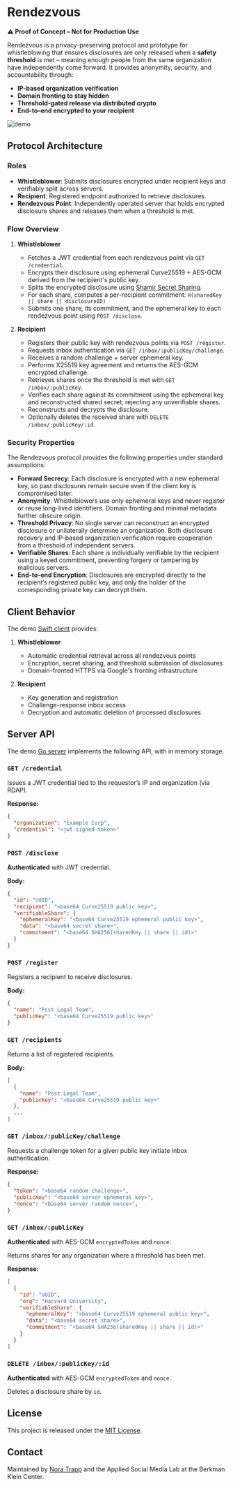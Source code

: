 # Rendezvous

**⚠️ Proof of Concept – Not for Production Use**

Rendezvous is a privacy-preserving protocol and prototype for whistleblowing that ensures disclosures are only released when a **safety threshold** is met – meaning enough people from the same organization have independently come forward. It provides anonymity, security, and accountability through:

- **IP-based organization verification**
- **Domain fronting to stay hidden**
- **Threshold-gated release via distributed crypto**
- **End-to-end encrypted to your recipient**

<img src="demo.gif" alt="demo"/>

## Protocol Architecture

### Roles

* **Whistleblower**: Submits disclosures encrypted under recipient keys and verifiably split across servers.
* **Recipient**: Registered endpoint authorized to retrieve disclosures.
* **Rendezvous Point**: Independently operated server that holds encrypted disclosure shares and releases them when a threshold is met.

### Flow Overview

1. **Whistleblower**

   * Fetches a JWT credential from each rendezvous point via `GET /credential`.
   * Encrypts their disclosure using ephemeral Curve25519 + AES-GCM derived from the recipient's public key.
   * Splits the encrypted disclosure using [Shamir Secret Sharing](https://en.wikipedia.org/wiki/Shamir%27s_Secret_Sharing).
   * For each share, computes a per-recipient commitment: `H(sharedKey || share || disclosureID)`
   * Submits one share, its commitment, and the ephemeral key to each rendezvous point using `POST /disclose`.

2. **Recipient**

   * Registers their public key with rendezvous points via `POST /register`.
   * Requests inbox authentication via `GET /inbox/:publicKey/challenge`.
   * Receives a random challenge + server ephemeral key.
   * Performs X25519 key agreement and returns the AES-GCM encrypted challenge.
   * Retrieves shares once the threshold is met with `GET /inbox/:publicKey`.
   * Verifies each share against its commitment using the ephemeral key and reconstructed shared secret, rejecting any unverifiable shares.
   * Reconstructs and decrypts the disclosure.
   * Optionally deletes the received share with `DELETE /inbox/:publicKey/:id`.

### Security Properties

The Rendezvous protocol provides the following properties under standard assumptions:

- **Forward Secrecy**: Each disclosure is encrypted with a new ephemeral key, so past disclosures remain secure even if the client key is compromised later.
- **Anonymity**: Whistleblowers use only ephemeral keys and never register or reuse long-lived identifiers. Domain fronting and minimal metadata further obscure origin.
- **Threshold Privacy**: No single server can reconstruct an encrypted disclosure or unilaterally determine an organization. Both disclosure recovery and IP-based organization verification require cooperation from a threshold of independent servers.
- **Verifiable Shares**: Each share is individually verifiable by the recipient using a keyed commitment, preventing forgery or tampering by malicious servers.
- **End-to-end Encryption**: Disclosures are encrypted directly to the recipient’s registered public key, and only the holder of the corresponding private key can decrypt them.

## Client Behavior

The demo [Swift client](ios) provides:

1. **Whistleblower**
   
   * Automatic credential retrieval across all rendezvous points
   * Encryption, secret sharing, and threshold submission of disclosures
   * Domain-fronted HTTPS via Google's fronting infrastructure
  
2. **Recipient**
   
   * Key generation and registration
   * Challenge-response inbox access
   * Decryption and automatic deletion of processed disclosures

## Server API

The demo [Go server](server) implements the following API, with in memory storage.

### `GET /credential`

Issues a JWT credential tied to the requestor’s IP and organization (via RDAP).

**Response:**

```json
{
  "organization": "Example Corp",
  "credential": "<jwt-signed-token>"
}
```

### `POST /disclose`

**Authenticated** with JWT credential.

**Body:**

```json
{
  "id": "UUID",
  "recipient": "<base64 Curve25519 public key>",
  "verifiableShare": {
    "ephemeralKey": "<base64 Curve25519 ephemeral public key>",
    "data": "<base64 secret share>",
    "commitment": "<base64 SHA256(sharedKey || share || id)>"
  }
}
```

### `POST /register`

Registers a recipient to receive disclosures.

**Body:**

```json
{
  "name": "Psst Legal Team",
  "publicKey": "<base64 Curve25519 public key>"
}
```

### `GET /recipients`

Returns a list of registered recipients.

**Body:**

```json
[
  {
    "name": "Psst Legal Team",
    "publicKey": "<base64 Curve25519 public key>"
  },
  ...
]
```

### `GET /inbox/:publicKey/challenge`

Requests a challenge token for a given public key initiate inbox authentication.

**Response:**

```json
{
  "token": "<base64 random challenge>",
  "publicKey": "<base64 server ephemeral key>",
  "nonce": "<base64 server random nonce>",
}
```

### `GET /inbox/:publicKey`

**Authenticated** with AES-GCM `encryptedToken` and `nonce`.

Returns shares for any organization where a threshold has been met.

**Response:**

```json
[
  {
    "id": "UUID",
    "org": "Harvard University",
    "verifiableShare": {
      "ephemeralKey": "<base64 Curve25519 ephemeral public key>",
      "data": "<base64 secret share>",
      "commitment": "<base64 SHA256(sharedKey || share || id)>"
    }
  }
]
```

### `DELETE /inbox/:publicKey/:id`

**Authenticated** with AES-GCM `encryptedToken` and `nonce`.

Deletes a disclosure share by `id`.

## License

This project is released under the [MIT License](LICENSE).

## Contact

Maintained by [Nora Trapp](https://github.com/imperiopolis) and the Applied Social Media Lab at the Berkman Klein Center.
